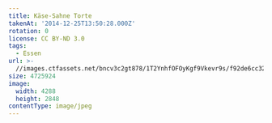 ```yaml
---
title: Käse-Sahne Torte
takenAt: '2014-12-25T13:50:28.000Z'
rotation: 0
license: CC BY-ND 3.0
tags:
  - Essen
url: >-
  //images.ctfassets.net/bncv3c2gt878/1T2YnhfOFOyKgf9Vkevr9s/f92de6cc326cdd4762b4f8de5688e0b6/kse-sahne-torte_15485274523_o
size: 4725924
image:
  width: 4288
  height: 2848
contentType: image/jpeg
---
```


